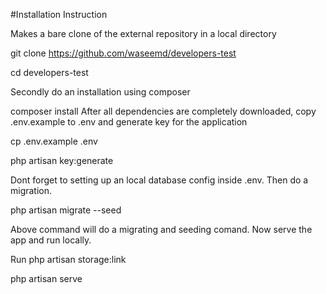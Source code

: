 #Installation Instruction

Makes a bare clone of the external repository in a local directory

git clone https://github.com/waseemd/developers-test

cd developers-test

Secondly do an installation using composer

composer install
After all dependencies are completely downloaded, copy .env.example to .env and generate key for the application

cp .env.example .env

php artisan key:generate

Dont forget to setting up an local database config inside .env. Then do a migration.


php artisan migrate --seed

Above command will do a migrating and seeding comand. Now serve the app and run locally.

Run php artisan storage:link

php artisan serve
